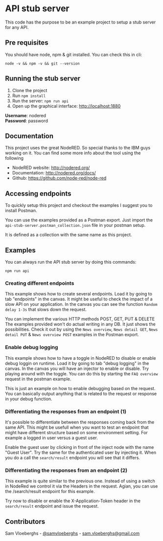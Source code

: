 # API stub server

This code has the purpose to be an example project to setup a stub server for any API.

## Pre requisites

You should have node, npm & git installed. You can check this in cli:

```
node -v && npm -v && git --version
```

## Running the stub server

1. Clone the project
2. Run `npm install`
3. Run the server: `npm run api`
4. Open up the graphical interface: [http://localhost:1880](http://localhost:1880)

**Username**: nodered  
**Password**: password

## Documentation

This project uses the great NodeRED. So special thanks to the IBM guys working on it. You can find some more info
about the tool using the following

- NodeRED website: http://nodered.org/
- Documentation: http://nodered.org/docs/
- Github: https://github.com/node-red/node-red

## Accessing endpoints

To quickly setup this project and checkout the examples I suggest you to install Postman.

You can use the examples provided as a Postman export. Just import the `api-stub-server.postman_collection.json` file
in your postman setup.

It is defined as a collection with the same name as this project.

## Examples

You can always run the API stub server by doing this commands:

```
npm run api
```

### Creating different endpoints

This example shows how to create several endpoints. Load it by going to tab "endpoints" in the canvas. It might be 
useful to check the impact of a slow API on your application. In the canvas you can see the function `Random delay 1-3s` 
that slows down the request.

You can implement the various HTTP methods POST, GET, PUT & DELETE The examples provided won't do actual writing in 
any DB. It just shows the possibilities. Check it out by using the `News overview`, `News detail GET`, 
`News detail PUT` & `News overview POST` examples in the Postman export.

### Enable debug logging

This example shows how to have a toggle in NodeRED to disable or enable debug loggin on runtime. Load it by going to tab
"debug logging" in the canvas. In the canvas you will have an injector to enable or disable. Try playing around with 
the toggle. You can do this by starting the `FAQ overview` request in the postman example.

This is just an example on how to enable debugging based on the request. You can basically output anything that is 
related to the request or response in your debug function.

### Differentiating the responses from an endpoint (1)

It's possible to differentiate between the responses coming back from the same API. This might be usefull when you want 
to test an endpoint that might have different structure based on some environment setting. For example a logged in user
versus a guest user.

Enable the guest user by clicking in front of the inject node with the name "Guest User". Try the same for the 
authenticated user by injecting it. When you do a call the `search/result` endpoint you will see that it differs.

### Differentiating the responses from an endpoint (2)

This example is quite similar to the previous one. Instead of using a switch in NodeRed we control it via the Headers in
the request. Agian, you can use the /search/result endpoint for this example.

Try now to disable or enable the X-Application-Token header in the `search/result` endpoint and issue the request.

## Contributors

Sam Vloeberghs - [@samvloeberghs](https://twitter.com/samvloeberghs) - [sam.vloeberghs@gmail.com](mailto:sam.vloeberghs@gmail.com)
